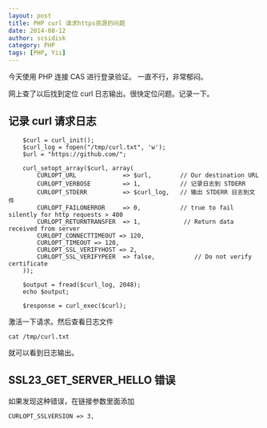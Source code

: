 ```yaml
---
layout: post
title: PHP curl 请求https资源的问题
date: 2014-08-12
author: scsidisk
category: PHP
tags: [PHP, Yii]
---
```


今天使用 PHP 连接 CAS 进行登录验证。 一直不行，非常郁闷。

网上查了以后找到定位 curl 日志输出。很快定位问题。记录一下。

## 记录 curl 请求日志

```
    $curl = curl_init();
    $curl_log = fopen("/tmp/curl.txt", 'w');
    $url = "https://github.com/";

    curl_setopt_array($curl, array(
        CURLOPT_URL             => $url,        // Our destination URL
        CURLOPT_VERBOSE         => 1,           // 记录日志到 STDERR
        CURLOPT_STDERR          => $curl_log,   // 输出 STDERR 日志到文件
        CURLOPT_FAILONERROR     => 0,           // true to fail silently for http requests > 400
        CURLOPT_RETURNTRANSFER  => 1,            // Return data received from server
        CURLOPT_CONNECTTIMEOUT => 120,
        CURLOPT_TIMEOUT => 120,
        CURLOPT_SSL_VERIFYHOST => 2,
        CURLOPT_SSL_VERIFYPEER  => false,           // Do not verify certificate
    ));

    $output = fread($curl_log, 2048);
    echo $output;

    $response = curl_exec($curl);
```

激活一下请求。然后查看日志文件

```
cat /tmp/curl.txt
```

就可以看到日志输出。

## SSL23_GET_SERVER_HELLO 错误

如果发现这种错误，在链接参数里面添加

```
CURLOPT_SSLVERSION => 3,
```

